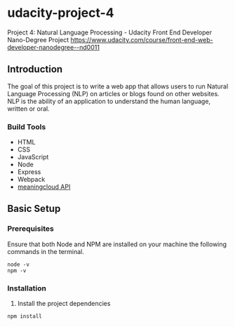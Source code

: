 # udacity-project-4

Project 4: Natural Language Processing - Udacity Front End Developer Nano-Degree Project https://www.udacity.com/course/front-end-web-developer-nanodegree--nd0011

## Introduction

The goal of this project is to write a web app that allows users to run Natural Language Processing (NLP) on articles or blogs found on other websites. NLP is the ability of an application to understand the human language, written or oral.

### Build Tools

- HTML
- CSS
- JavaScript
- Node
- Express
- Webpack
- [meaningcloud API](https://www.meaningcloud.com/products/sentiment-analysis)

## Basic Setup

### Prerequisites

Ensure that both Node and NPM are installed on your machine the following commands in the terminal.

```
node -v
npm -v
```

### Installation

1. Install the project dependencies

```
npm install
```
